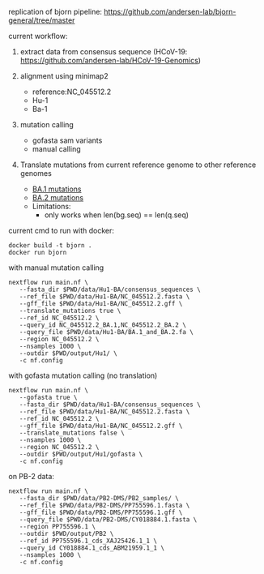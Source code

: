 replication of bjorn pipeline: https://github.com/andersen-lab/bjorn-general/tree/master

current workflow:

1. extract data from consensus sequence (HCoV-19: https://github.com/andersen-lab/HCoV-19-Genomics)

2. alignment using minimap2
   - reference:NC_045512.2
    - Hu-1
    - Ba-1

3. mutation calling 
   - gofasta sam variants
   - manual calling

4. Translate mutations from current reference genome to other reference genomes
   - [BA.1 mutations](output/NC_045512.2_BA.1_mutations.tsv)
   - [BA.2 mutations](output/NC_045512.2_BA.2_mutations.tsv)
   - Limitations:
     - only works when len(bg.seq) == len(q.seq)


current cmd to run with docker:
```
docker build -t bjorn .
docker run bjorn
```


with manual mutation calling
```
nextflow run main.nf \
   --fasta_dir $PWD/data/Hu1-BA/consensus_sequences \
   --ref_file $PWD/data/Hu1-BA/NC_045512.2.fasta \
   --gff_file $PWD/data/Hu1-BA/NC_045512.2.gff \
   --translate_mutations true \
   --ref_id NC_045512.2 \
   --query_id NC_045512.2_BA.1,NC_045512.2_BA.2 \
   --query_file $PWD/data/Hu1-BA/BA.1_and_BA.2.fa \
   --region NC_045512.2 \
   --nsamples 1000 \
   --outdir $PWD/output/Hu1/ \
   -c nf.config
```

with gofasta mutation calling (no translation)
```
nextflow run main.nf \
   --gofasta true \
   --fasta_dir $PWD/data/Hu1-BA/consensus_sequences \
   --ref_file $PWD/data/Hu1-BA/NC_045512.2.fasta \
   --ref_id NC_045512.2 \
   --gff_file $PWD/data/Hu1-BA/NC_045512.2.gff \
   --translate_mutations false \
   --nsamples 1000 \
   --region NC_045512.2 \
   --outdir $PWD/output/Hu1/gofasta \
   -c nf.config
```

on PB-2 data:
```
nextflow run main.nf \
   --fasta_dir $PWD/data/PB2-DMS/PB2_samples/ \
   --ref_file $PWD/data/PB2-DMS/PP755596.1.fasta \
   --gff_file $PWD/data/PB2-DMS/PP755596.1.gff \
   --query_file $PWD/data/PB2-DMS/CY018884.1.fasta \
   --region PP755596.1 \
   --outdir $PWD/output/PB2 \
   --ref_id PP755596.1_cds_XAJ25426.1_1 \
   --query_id CY018884.1_cds_ABM21959.1_1 \
   --nsamples 1000 \
   -c nf.config
```

